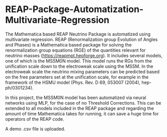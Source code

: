 # REAP-Package-Automatization-Multivariate-Regression
The Mathematica based REAP Neutrino Package is automatized using multivariate regression.
REAP (Renormalization group Evolution of Angles and Phases) is a Mathematica based package for solving the renormalization group equations (RGE) of the quantities relevant for neutrino masses (https://reapmpt.hepforge.org). It includes several models, one of which is the MSSM0N model. This model runs the RGs from the unification scale down to the electroweak scale using the MSSM. In the electroweak scale the neutrino mixing parameters can be predicted based on the free parameters set at the unification scale, for example in the framework of the HSMU model (Phys. Rev. D 69, 053007 (2004), hep-ph/0301234).

In this project, the MSSM0N model has been automatized via neural networks using MLP, for the case of no Threshold Corrections. This can be extended to all models included in the REAP package and regarding the amount of time Mathematica takes for running, it can save a huge time for operators of the REAP code.

A demo .csv file is uploaded.
